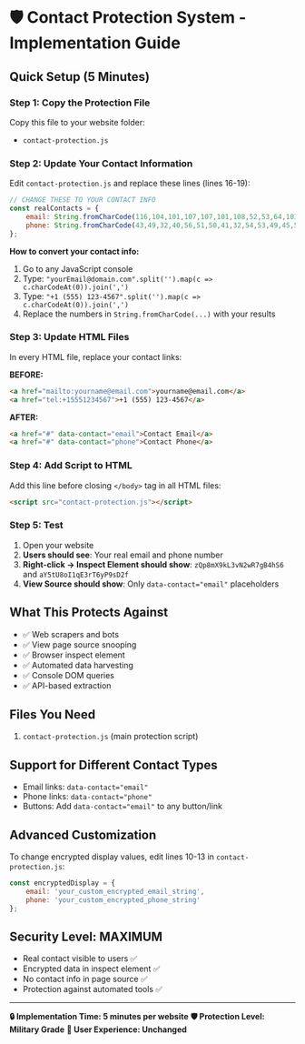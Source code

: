 # 🛡️ Contact Protection System - Implementation Guide

## Quick Setup (5 Minutes)

### Step 1: Copy the Protection File
Copy this file to your website folder:
- `contact-protection.js`

### Step 2: Update Your Contact Information
Edit `contact-protection.js` and replace these lines (lines 16-19):

```javascript
// CHANGE THESE TO YOUR CONTACT INFO
const realContacts = {
    email: String.fromCharCode(116,104,101,107,107,101,108,52,53,64,103,109,97,105,108,46,99,111,109), // thekkel45@gmail.com
    phone: String.fromCharCode(43,49,32,40,56,51,50,41,32,54,53,49,45,56,48,52,56) // +1 (832) 651-8048
};
```

**How to convert your contact info:**
1. Go to any JavaScript console
2. Type: `"yourEmail@domain.com".split('').map(c => c.charCodeAt(0)).join(',')`
3. Type: `"+1 (555) 123-4567".split('').map(c => c.charCodeAt(0)).join(',')`
4. Replace the numbers in `String.fromCharCode(...)` with your results

### Step 3: Update HTML Files
In every HTML file, replace your contact links:

**BEFORE:**
```html
<a href="mailto:yourname@email.com">yourname@email.com</a>
<a href="tel:+15551234567">+1 (555) 123-4567</a>
```

**AFTER:**
```html
<a href="#" data-contact="email">Contact Email</a>
<a href="#" data-contact="phone">Contact Phone</a>
```

### Step 4: Add Script to HTML
Add this line before closing `</body>` tag in all HTML files:
```html
<script src="contact-protection.js"></script>
```

### Step 5: Test
1. Open your website
2. **Users should see**: Your real email and phone number
3. **Right-click → Inspect Element should show**: `zQp8mX9kL3vN2wR7gB4hS6` and `aY5tU8oI1qE3rT6yP9sD2f`
4. **View Source should show**: Only `data-contact="email"` placeholders

## What This Protects Against
- ✅ Web scrapers and bots
- ✅ View page source snooping  
- ✅ Browser inspect element
- ✅ Automated data harvesting
- ✅ Console DOM queries
- ✅ API-based extraction

## Files You Need
1. `contact-protection.js` (main protection script)

## Support for Different Contact Types
- Email links: `data-contact="email"`
- Phone links: `data-contact="phone"`  
- Buttons: Add `data-contact="email"` to any button/link

## Advanced Customization
To change encrypted display values, edit lines 10-13 in `contact-protection.js`:
```javascript
const encryptedDisplay = {
    email: 'your_custom_encrypted_email_string',
    phone: 'your_custom_encrypted_phone_string'
};
```

## Security Level: MAXIMUM
- Real contact visible to users ✅
- Encrypted data in inspect element ✅
- No contact info in page source ✅
- Protection against automated tools ✅

---
**🔒 Implementation Time: 5 minutes per website**
**🛡️ Protection Level: Military Grade**
**👤 User Experience: Unchanged**
